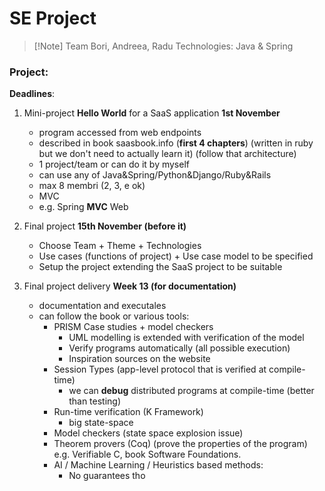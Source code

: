 # SE Project 

> [!Note] Team
> Bori, Andreea, Radu
> Technologies: Java & Spring

### Project:

**Deadlines**:
1. Mini-project **Hello World** for a SaaS application **1st November**
	- program accessed from web endpoints
	- described in book saasbook.info (**first 4 chapters**) (written in ruby but we don't need to actually learn it) (follow that architecture)
	- 1 project/team or can do it by myself
	- can use any of Java&Spring/Python&Django/Ruby&Rails
	- max 8 membri (2, 3, e ok)
	- MVC
	- e.g. Spring **MVC** Web

2. Final project **15th November (before it)**
	- Choose Team + Theme + Technologies
	- Use cases (functions of project) + Use case model to be specified
	- Setup the project extending the SaaS project to be suitable

3. Final project delivery **Week 13 (for documentation)**
	- documentation and executales
	- can follow the book or various tools:
		- PRISM Case studies + model checkers 
			- UML modelling is extended with verification of the model
			- Verify programs automatically (all possible execution) 
			- Inspiration sources on the website
		- Session Types (app-level protocol that is verified at compile-time) 
			- we can **debug** distributed programs at compile-time (better than testing)
		- Run-time verification (K Framework)
			- big state-space
		- Model checkers (state space explosion issue)
		- Theorem provers (Coq) (prove the properties of the program) e.g. Verifiable C, book Software Foundations.
		- AI / Machine Learning / Heuristics based methods:
			- No guarantees tho